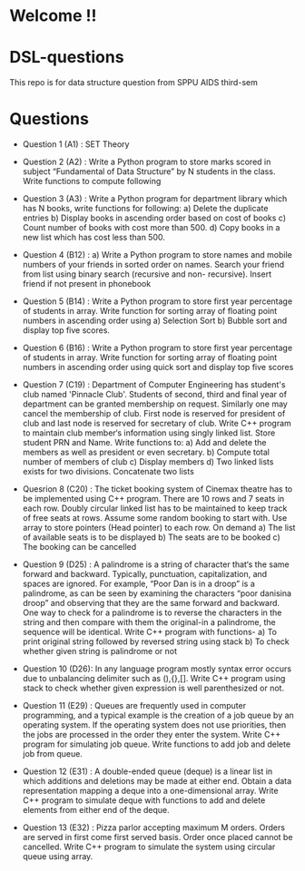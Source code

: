 # Welcome !!
# DSL-questions
This repo is for data structure question from SPPU AIDS third-sem

# Questions 
- Question 1 (A1) : SET Theory

- Question 2 (A2) : Write a Python program to store marks scored in subject “Fundamental of Data Structure” by N students in the class. Write functions to compute following

- Question 3 (A3) : Write a Python program for department library which has N books, write functions for following:
a) Delete the duplicate entries
b) Display books in ascending order based on cost of books
c) Count number of books with cost more than 500.
d) Copy books in a new list which has cost less than 500.

- Question 4 (B12) : a) Write a Python program to store names and mobile numbers of your friends in sorted order on names. Search your friend from list using binary search (recursive and non- recursive). Insert friend if not present in phonebook

- Question 5 (B14) : Write a Python program to store first year percentage of students in array. Write function for sorting array of floating point numbers in ascending order using
a) Selection Sort
b) Bubble sort and display top five scores.

- Question 6 (B16) : Write a Python program to store first year percentage of students in array. Write function for sorting array of floating point numbers in ascending order using quick sort and display top five scores

- Question 7 (C19) : Department of Computer Engineering has student's club named 'Pinnacle Club'.
Students of second, third and final year of department can be granted membership
on request. Similarly one may cancel the membership of club. First node is reserved for president of club and last node is reserved for secretary of club. Write C++ program to maintain club member‘s information using singly linked list. Store student PRN and Name. Write functions to:
a) Add and delete the members as well as president or even secretary.
b) Compute total number of members of club
c) Display members
d) Two linked lists exists for two divisions. Concatenate two lists

- Quesrion 8 (C20) : The ticket booking system of Cinemax theatre has to be implemented using C++ program.
There are 10 rows and 7 seats in each row. Doubly circular linked list has to be maintained
to keep track of free seats at rows. Assume some random booking to start with. Use array to store
pointers (Head pointer) to each row. 
On demand
a) The list of available seats is to be displayed
b) The seats are to be booked
c) The booking can be cancelled

- Question 9 (D25) : A palindrome is a string of character that‘s the same forward and backward. Typically, punctuation, capitalization, 
and spaces are ignored. For example, “Poor Dan is in a droop” is a palindrome, as can be seen by examining the characters
“poor danisina droop” and observing that they are the same forward and backward. One way to check for a palindrome is to reverse
the characters in the string and then compare with them the original-in a palindrome, the sequence will be identical. Write C++ program 
with functions- 
a) To print original string followed by reversed string using stack 
b) To check whether given string is palindrome or not

- Question 10 (D26): In any language program mostly syntax error occurs due to unbalancing delimiter such as
(),{},[]. Write C++ program using stack to check whether given expression is well
parenthesized or not.

- Question 11 (E29) : Queues are frequently used in computer programming, and a typical example is the creation
of a job queue by an operating system. If the operating system does not use priorities, then
the jobs are processed in the order they enter the system. Write C++ program for simulating
job queue. Write functions to add job and delete job from queue.

- Question 12 (E31) : A double-ended queue (deque) is a linear list in which additions and deletions may be made
at either end. Obtain a data representation mapping a deque into a one-dimensional array.
Write C++ program to simulate deque with functions to add and delete elements from either
end of the deque.

- Question 13 (E32) : Pizza parlor accepting maximum M orders. Orders are served in first come first served basis.
Order once placed cannot be cancelled. Write C++ program to simulate the system using
circular queue using array.

##

